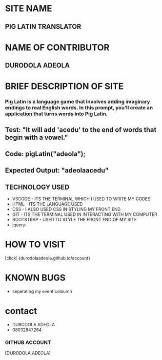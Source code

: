 # SITE NAME #
## PIG LATIN TRANSLATOR ##
# NAME OF CONTRIBUTOR #
## DURODOLA ADEOLA ##
# BRIEF DESCRIPTION OF SITE #
### Pig Latin is a language game that involves adding imaginary endings to real English words. In this prompt, you'll create an application that turns words into Pig Latin.
## Test: "It will add 'acedu' to the end of words that begin with a vowel."
## Code: pigLatin("adeola");
## Expected Output: "adeolaacedu"
## TECHNOLOGY USED 
* VSCODE - ITS THE TERMINAL WHICH I USED TO WRITE MY CODES
* HTML - ITS THE LANGUAGE USED
* CSS - I ALSO USED CSS IN STYLING MY FRONT END
* GIT - ITS THE TERMINAL USED IN INTERACTING WITH MY COMPUTER 
* BOOTSTRAP - USED TO STYLE THE FRONT END OF MY SITE
* jquery-

# HOW TO VISIT
[click] {durodolaadeola.github.io/account}


# KNOWN BUGS
* seperating my event coloumn

# contact #
 * DURODOLA ADEOLA
 * 08032847264
 ### GITHUB ACCOUNT
 [DURODOLA ADEOLA]
